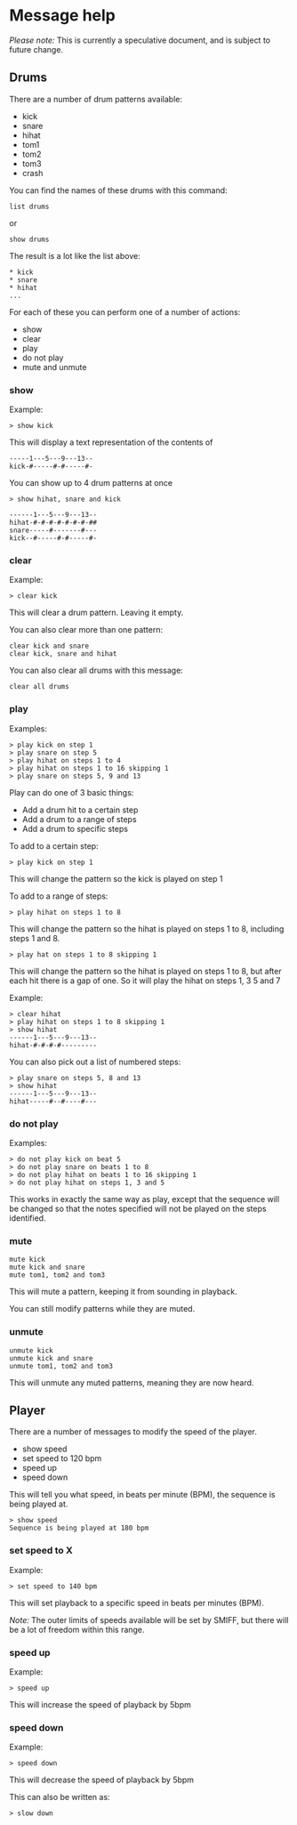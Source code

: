 # Message help

*Please note:* This is currently a speculative document, and is subject to future change.

## Drums

There are a number of drum patterns available:

* kick
* snare
* hihat
* tom1
* tom2
* tom3
* crash

You can find the names of these drums with this command:

```
list drums
```

or 

```
show drums
```

The result is a lot like the list above: 

```
* kick
* snare
* hihat
...
```

For each of these you can perform one of a number of actions:

* show
* clear
* play
* do not play
* mute and unmute

### show

Example:

```
> show kick
```

This will display a text representation of the contents of 

```
-----1---5---9---13--     
kick-#-----#-#-----#-
```
You can show up to 4 drum patterns at once

```
> show hihat, snare and kick
```

```
------1---5---9---13-- 
hihat-#-#-#-#-#-#-#-##
snare-----#-------#---
kick--#-----#-#-----#-
```

### clear

Example:

```
> clear kick
```

This will clear a drum pattern. Leaving it empty.

You can also clear more than one pattern:

```
clear kick and snare
clear kick, snare and hihat
```

You can also clear all drums with this message:

```
clear all drums
```

### play

Examples:

```
> play kick on step 1
> play snare on step 5
> play hihat on steps 1 to 4
> play hihat on steps 1 to 16 skipping 1
> play snare on steps 5, 9 and 13
```


Play can do one of 3 basic things:

* Add a drum hit to a certain step
* Add a drum to a range of steps
* Add a drum to specific steps

To add to a certain step:

```
> play kick on step 1
```

This will change the pattern so the kick is played on step 1

To add to a range of steps:

```
> play hihat on steps 1 to 8
```

This will change the pattern so the hihat is played on steps 1 to 8, including steps 1 and 8.

```
> play hat on steps 1 to 8 skipping 1
```

This will change the pattern so the hihat is played on steps 1 to 8, but after each hit there is a gap of one. So it will play the hihat on steps 1, 3 5 and 7

Example:

```
> clear hihat
> play hihat on steps 1 to 8 skipping 1
> show hihat
------1---5---9---13--
hihat-#-#-#-#---------
```

You can also pick out a list of numbered steps:

```
> play snare on steps 5, 8 and 13
> show hihat
------1---5---9---13--
hihat-----#--#----#---
```

### do not play

Examples:

```
> do not play kick on beat 5
> do not play snare on beats 1 to 8
> do not play hihat on beats 1 to 16 skipping 1
> do not play hihat on steps 1, 3 and 5
```

This works in exactly the same way as play, except that the sequence will be changed so that the notes specified will not be played on the steps identified.

### mute

```
mute kick
mute kick and snare
mute tom1, tom2 and tom3
```

This will mute a pattern, keeping it from sounding in playback. 

You can still modify patterns while they are muted.

### unmute

```
unmute kick
unmute kick and snare
unmute tom1, tom2 and tom3
```

This will unmute any muted patterns, meaning they are now heard.

## Player

There are a number of messages to modify the speed of the player.

* show speed
* set speed to 120 bpm
* speed up
* speed down

This will tell you what speed, in beats per minute (BPM), the sequence is being played at.

```
> show speed
Sequence is being played at 180 bpm
```

### set speed to X

Example:

```
> set speed to 140 bpm
```

This will set playback to a specific speed in beats per minutes (BPM).

*Note:* The outer limits of speeds available will be set by SMIFF, but there will be a lot of freedom within this range.

### speed up

Example:

```
> speed up
```

This will increase the speed of playback by 5bpm

### speed down 

Example:

```
> speed down
```

This will decrease the speed of playback by 5bpm

This can also be written as:

```
> slow down
```
